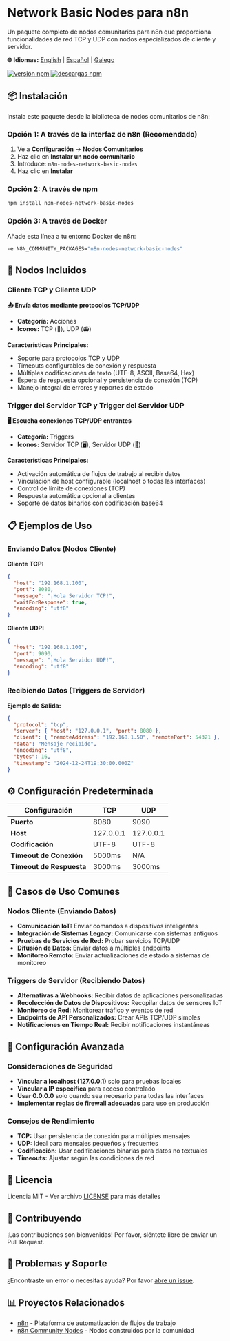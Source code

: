 # Network Basic Nodes para n8n

Un paquete completo de nodos comunitarios para n8n que proporciona funcionalidades de red TCP y UDP con nodos especializados de cliente y servidor.

**🌐 Idiomas:** [English](README.md) | [Español](README.es.md) | [Galego](README.gl.md)

[![versión npm](https://badge.fury.io/js/n8n-nodes-network-basic-nodes.svg)](https://badge.fury.io/js/n8n-nodes-network-basic-nodes)
[![descargas npm](https://img.shields.io/npm/dm/n8n-nodes-network-basic-nodes.svg)](https://www.npmjs.com/package/n8n-nodes-network-basic-nodes)

## 📦 Instalación

Instala este paquete desde la biblioteca de nodos comunitarios de n8n:

### Opción 1: A través de la interfaz de n8n (Recomendado)
1. Ve a **Configuración** → **Nodos Comunitarios**
2. Haz clic en **Instalar un nodo comunitario**
3. Introduce: `n8n-nodes-network-basic-nodes`
4. Haz clic en **Instalar**

### Opción 2: A través de npm
```bash
npm install n8n-nodes-network-basic-nodes
```

### Opción 3: A través de Docker
Añade esta línea a tu entorno Docker de n8n:
```bash
-e N8N_COMMUNITY_PACKAGES="n8n-nodes-network-basic-nodes"
```

## 🚀 Nodos Incluidos

### Cliente TCP y Cliente UDP
**📤 Envía datos mediante protocolos TCP/UDP**
- **Categoría:** Acciones
- **Iconos:** TCP (📡), UDP (📻)

**Características Principales:**
- Soporte para protocolos TCP y UDP
- Timeouts configurables de conexión y respuesta
- Múltiples codificaciones de texto (UTF-8, ASCII, Base64, Hex)
- Espera de respuesta opcional y persistencia de conexión (TCP)
- Manejo integral de errores y reportes de estado

### Trigger del Servidor TCP y Trigger del Servidor UDP
**🖥️ Escucha conexiones TCP/UDP entrantes**
- **Categoría:** Triggers
- **Iconos:** Servidor TCP (🖥️), Servidor UDP (📡)

**Características Principales:**
- Activación automática de flujos de trabajo al recibir datos
- Vinculación de host configurable (localhost o todas las interfaces)
- Control de límite de conexiones (TCP)
- Respuesta automática opcional a clientes
- Soporte de datos binarios con codificación base64

## 📋 Ejemplos de Uso

### Enviando Datos (Nodos Cliente)

**Cliente TCP:**
```json
{
  "host": "192.168.1.100",
  "port": 8080,
  "message": "¡Hola Servidor TCP!",
  "waitForResponse": true,
  "encoding": "utf8"
}
```

**Cliente UDP:**
```json
{
  "host": "192.168.1.100", 
  "port": 9090,
  "message": "¡Hola Servidor UDP!",
  "encoding": "utf8"
}
```

### Recibiendo Datos (Triggers de Servidor)

**Ejemplo de Salida:**
```json
{
  "protocol": "tcp",
  "server": { "host": "127.0.0.1", "port": 8080 },
  "client": { "remoteAddress": "192.168.1.50", "remotePort": 54321 },
  "data": "Mensaje recibido",
  "encoding": "utf8",
  "bytes": 16,
  "timestamp": "2024-12-24T19:30:00.000Z"
}
```

## ⚙️ Configuración Predeterminada

| Configuración | TCP | UDP |
|---------------|-----|-----|
| **Puerto** | 8080 | 9090 |
| **Host** | 127.0.0.1 | 127.0.0.1 |
| **Codificación** | UTF-8 | UTF-8 |
| **Timeout de Conexión** | 5000ms | N/A |
| **Timeout de Respuesta** | 3000ms | 3000ms |

## 🎯 Casos de Uso Comunes

### Nodos Cliente (Enviando Datos)
- **Comunicación IoT:** Enviar comandos a dispositivos inteligentes
- **Integración de Sistemas Legacy:** Comunicarse con sistemas antiguos
- **Pruebas de Servicios de Red:** Probar servicios TCP/UDP
- **Difusión de Datos:** Enviar datos a múltiples endpoints
- **Monitoreo Remoto:** Enviar actualizaciones de estado a sistemas de monitoreo

### Triggers de Servidor (Recibiendo Datos)
- **Alternativas a Webhooks:** Recibir datos de aplicaciones personalizadas
- **Recolección de Datos de Dispositivos:** Recopilar datos de sensores IoT
- **Monitoreo de Red:** Monitorear tráfico y eventos de red
- **Endpoints de API Personalizados:** Crear APIs TCP/UDP simples
- **Notificaciones en Tiempo Real:** Recibir notificaciones instantáneas

## 🔧 Configuración Avanzada

### Consideraciones de Seguridad
- **Vincular a localhost (127.0.0.1)** solo para pruebas locales
- **Vincular a IP específica** para acceso controlado
- **Usar 0.0.0.0** solo cuando sea necesario para todas las interfaces
- **Implementar reglas de firewall adecuadas** para uso en producción

### Consejos de Rendimiento
- **TCP:** Usar persistencia de conexión para múltiples mensajes
- **UDP:** Ideal para mensajes pequeños y frecuentes
- **Codificación:** Usar codificaciones binarias para datos no textuales
- **Timeouts:** Ajustar según las condiciones de red

## 📄 Licencia

Licencia MIT - Ver archivo [LICENSE](LICENSE) para más detalles

## 🤝 Contribuyendo

¡Las contribuciones son bienvenidas! Por favor, siéntete libre de enviar un Pull Request.

## 🐛 Problemas y Soporte

¿Encontraste un error o necesitas ayuda? Por favor [abre un issue](https://github.com/DiegoDVG/n8n-nodes-network-basic-nodes/issues).

## 📊 Proyectos Relacionados

- [n8n](https://n8n.io/) - Plataforma de automatización de flujos de trabajo
- [n8n Community Nodes](https://docs.n8n.io/nodes/community-nodes/) - Nodos construidos por la comunidad 